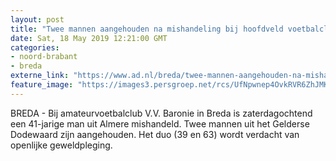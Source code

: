 ```yaml
---
layout: post
title: "Twee mannen aangehouden na mishandeling bij hoofdveld voetbalclub in Breda"
date: Sat, 18 May 2019 12:21:00 GMT
categories: 
- noord-brabant 
- breda 
externe_link: "https://www.ad.nl/breda/twee-mannen-aangehouden-na-mishandeling-bij-hoofdveld-voetbalclub-in-breda~aaa3f3f4/"
feature_image: "https://images3.persgroep.net/rcs/UfNpwnep4OvkRVR6ZhJMKYa3R7I/diocontent/108255176/_fitwidth/400/?appId=21791a8992982cd8da851550a453bd7f&quality=0.7"
---
```


BREDA - Bij amateurvoetbalclub V.V. Baronie in Breda is zaterdagochtend een 41-jarige man uit Almere mishandeld. Twee mannen uit het Gelderse Dodewaard zijn aangehouden. Het duo (39 en 63) wordt verdacht van openlijke geweldpleging.
